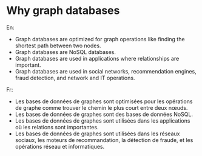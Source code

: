 # Why graph databases

En:
- Graph databases are optimized for graph operations like finding the shortest path between two nodes.
- Graph databases are NoSQL databases.
- Graph databases are used in applications where relationships are important.
- Graph databases are used in social networks, recommendation engines, fraud detection, and network and IT operations.

Fr:
- Les bases de données de graphes sont optimisées pour les opérations de graphe comme trouver le chemin le plus court entre deux nœuds.
- Les bases de données de graphes sont des bases de données NoSQL.
- Les bases de données de graphes sont utilisées dans les applications où les relations sont importantes.
- Les bases de données de graphes sont utilisées dans les réseaux sociaux, les moteurs de recommandation, la détection de fraude, et les opérations réseau et informatiques.

